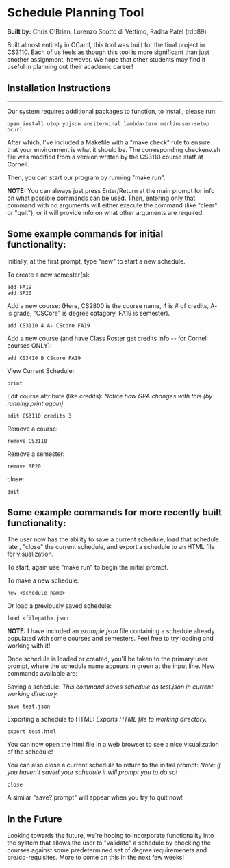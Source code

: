 # Schedule Planning Tool 

**Built by:** Chris O'Brian, Lorenzo Scotto di Vettimo, Radha Patel (rdp89)

Built almost entirely in OCaml, this tool was built for the final project in CS3110. Each of us feels as though this tool is more significant than just another assignment, however. We hope that other students may find it useful in planning out their academic career!

## Installation Instructions
---
Our system requires additional packages to function, to install, please run:

```
opam install utop yojson ansiterminal lambda-term merlinuser-setup ocurl
```

After which, I've included a Makefile with a "make check" rule to ensure that your environment is what it should be. The corresponding checkenv.sh file was modified from a version written by the CS3110 course staff at Cornell.

Then, you can start our program by running "make run".

**NOTE:** You can always just press Enter/Return at the main prompt for info
on what possible commands can be used. Then, entering only that command with no
arguments will either execute the command (like "clear" or "quit"), or it will
provide info on what other arguments are required.

## Some example commands for initial functionality:

Initially, at the first prompt, type "new" to start a new schedule.

To create a new semester(s):
```
add FA19
add SP20
```

Add a new course:
(Here, CS2800 is the course name, 4 is # of credits, A- is grade, "CSCore" is degree catagory, FA19 is semester).
```
add CS3110 4 A- CScore FA19 
```

Add a new course (and have Class Roster get credits info -- for Cornell courses ONLY):
```
add CS3410 B CScore FA19 
```

View Current Schedule:
```
print
```

Edit course attribute (like credits):
_Notice how GPA changes with this (by running print again)_
```
edit CS3110 credits 3
```

Remove a course:
```
remove CS3110
```

Remove a semester:
```
remove SP20
```

close:
```
quit
```

## Some example commands for more recently built functionality:

The user now has the ability to save a current schedule, load that schedule later, "close" the
current schedule, and export a schedule to an HTML file for visualization.

To start, again use "make run" to begin the initial prompt.

To make a new schedule:
```
new <schedule_name>
```

Or load a previously saved schedule:
```
load <filepath>.json
```

**NOTE:** I have included an _example.json_ file containing a schedule
already populated with some courses and semesters. Feel free to try loading and
working with it!

Once schedule is loaded or created, you'll be taken to the primary user prompt, where the
schedule name appears in green at the input line. New commands available are:

Saving a schedule:
_This command saves schedule as test.json in current working directory._
```
save test.json
```

Exporting a schedule to HTML:
_Exports HTML file to working directory._
```
export test.html
```

You can now open the html file in a web browser to see a nice visualization of
the schedule!

You can also close a current schedule to return to the initial prompt:
_Note: If you haven't saved your schedule it will prompt you to do so!_
```
close
```

A similar "save? prompt" will appear when you try to quit now!

## In the Future

Looking towards the future, we're hoping to incorporate functionality into the system that allows the user to "validate" a schedule by checking the courses against some predetermined set of degree requiremenets and pre/co-requisites. More to come on this in the next few weeks!
